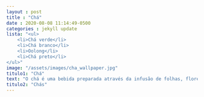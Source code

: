 ```yaml
---
layout : post
title : "Chá"
date : 2020-08-08 11:14:49-0500
categories : jekyll update
lista: "<ul>
    <li>Chá verde</li>             
    <li>Chá branco</li>               
    <li>Oolong</li>  
    <li>Chá preto</li>     
</ul>"  
image: "/assets/images/cha_wallpaper.jpg"
titulo1: "Chá"
text: "O chá é uma bebida preparada através da infusão de folhas, flores, raízes de planta do chá (Camellia sinensis, geralmente preparada com água quente. Cada variedade adquire um sabor definido, de acordo com o processamento utilizado, que pode incluir oxidação, fermentação, e o contato com outras ervas, especiarias e frutos. A palavra 'chá' é usada popularmente em Portugal e no Brasil, como sinónimo de infusão de frutos, folhas, raízes e ervas contendo ou não folhas de chá."
titulo2: "Chás"
--- 
```





